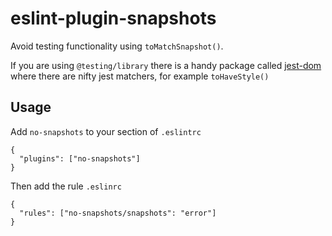 # eslint-plugin-snapshots

Avoid testing functionality using `toMatchSnapshot()`.

If you are using `@testing/library` there is a handy package called [jest-dom](https://github.com/testing-library/jest-dom) where there are nifty jest matchers, for example `toHaveStyle()`

## Usage
Add `no-snapshots` to your section of `.eslintrc`
```
{
  "plugins": ["no-snapshots"]
}
```

Then add the rule `.eslinrc`
```
{
  "rules": ["no-snapshots/snapshots": "error"]
}
```
